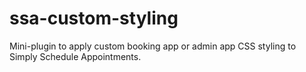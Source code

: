 # ssa-custom-styling
Mini-plugin to apply custom booking app or admin app CSS styling to Simply Schedule Appointments.
